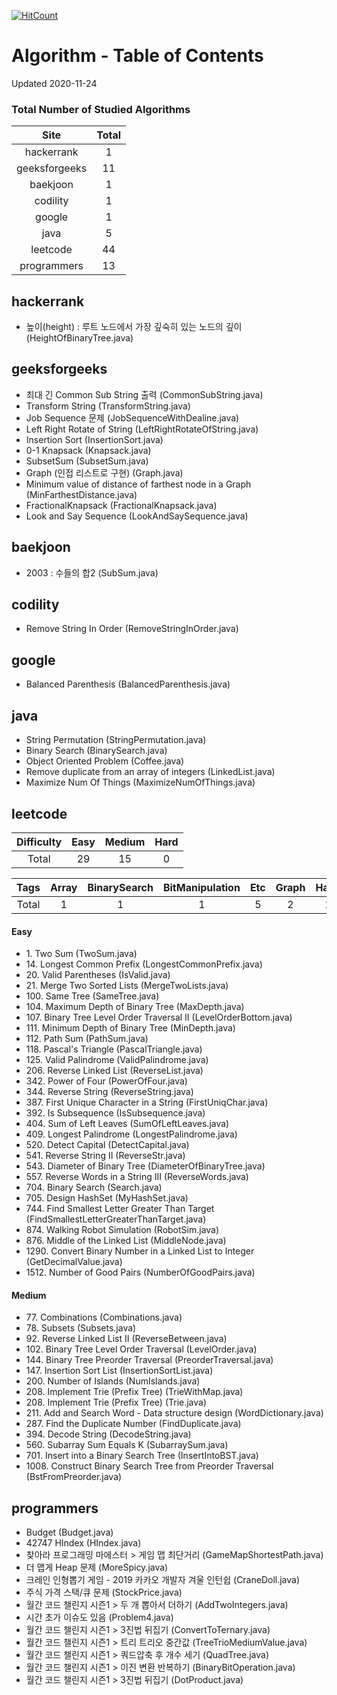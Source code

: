 [![HitCount](http://hits.dwyl.com/kenshin579/tutorials-interview-questions.svg)](http://hits.dwyl.com/kenshin579/tutorials-interview-questions)

# Algorithm - Table of Contents

Updated 2020-11-24

### Total Number of Studied Algorithms
| Site  | Total |
| :---------: | :-----------: |
| hackerrank | 1 |
| geeksforgeeks | 11 |
| baekjoon | 1 |
| codility | 1 |
| google | 1 |
| java | 5 |
| leetcode | 44 |
| programmers | 13 |

## hackerrank

* 높이(height) : 루트 노드에서 가장 깊숙히 있는 노드의 깊이 (HeightOfBinaryTree.java)

## geeksforgeeks

* 최대 긴 Common Sub String 출력 (CommonSubString.java)
* Transform String (TransformString.java)
* Job Sequence 문제 (JobSequenceWithDealine.java)
* Left Right Rotate of String (LeftRightRotateOfString.java)
* Insertion Sort (InsertionSort.java)
* 0-1 Knapsack (Knapsack.java)
* SubsetSum (SubsetSum.java)
* Graph (인접 리스트로 구현) (Graph.java)
* Minimum value of distance of farthest node in a Graph (MinFarthestDistance.java)
* FractionalKnapsack (FractionalKnapsack.java)
* Look and Say Sequence (LookAndSaySequence.java)

## baekjoon

* 2003 : 수들의 합2 (SubSum.java)

## codility

* Remove String In Order (RemoveStringInOrder.java)

## google

* Balanced Parenthesis (BalancedParenthesis.java)

## java

* String Permutation (StringPermutation.java)
* Binary Search (BinarySearch.java)
* Object Oriented Problem (Coffee.java)
* Remove duplicate from an array of integers (LinkedList.java)
* Maximize Num Of Things (MaximizeNumOfThings.java)

## leetcode

| Difficulty | Easy | Medium | Hard | 
| :------: | :------: | :------: | :------: |
| Total  | 29 | 15 | 0 | 

| Tags | Array | BinarySearch | BitManipulation | Etc | Graph | Hash | LinkedList | Map | Set | String | Tree | Trie | 
| :------: | :------: | :------: | :------: | :------: | :------: | :------: | :------: | :------: | :------: | :------: | :------: | :------: |
| Total | 1 | 1 | 1 | 5 | 2 | 1 | 6 | 1 | 1 | 11 | 11 | 3 |


#### Easy
* 1\. Two Sum (TwoSum.java)
* 14\. Longest Common Prefix (LongestCommonPrefix.java)
* 20\. Valid Parentheses (IsValid.java)
* 21\. Merge Two Sorted Lists (MergeTwoLists.java)
* 100\. Same Tree (SameTree.java)
* 104\. Maximum Depth of Binary Tree (MaxDepth.java)
* 107\. Binary Tree Level Order Traversal II (LevelOrderBottom.java)
* 111\. Minimum Depth of Binary Tree (MinDepth.java)
* 112\. Path Sum (PathSum.java)
* 118\. Pascal's Triangle (PascalTriangle.java)
* 125\. Valid Palindrome (ValidPalindrome.java)
* 206\. Reverse Linked List (ReverseList.java)
* 342\. Power of Four (PowerOfFour.java)
* 344\. Reverse String (ReverseString.java)
* 387\. First Unique Character in a String (FirstUniqChar.java)
* 392\. Is Subsequence (IsSubsequence.java)
* 404\. Sum of Left Leaves (SumOfLeftLeaves.java)
* 409\. Longest Palindrome (LongestPalindrome.java)
* 520\. Detect Capital (DetectCapital.java)
* 541\. Reverse String II (ReverseStr.java)
* 543\. Diameter of Binary Tree (DiameterOfBinaryTree.java)
* 557\. Reverse Words in a String III (ReverseWords.java)
* 704\. Binary Search (Search.java)
* 705\. Design HashSet (MyHashSet.java)
* 744\. Find Smallest Letter Greater Than Target (FindSmallestLetterGreaterThanTarget.java)
* 874\. Walking Robot Simulation (RobotSim.java)
* 876\. Middle of the Linked List (MiddleNode.java)
* 1290\. Convert Binary Number in a Linked List to Integer (GetDecimalValue.java)
* 1512\. Number of Good Pairs (NumberOfGoodPairs.java)

#### Medium
* 77\. Combinations (Combinations.java)
* 78\. Subsets (Subsets.java)
* 92\. Reverse Linked List II (ReverseBetween.java)
* 102\. Binary Tree Level Order Traversal (LevelOrder.java)
* 144\. Binary Tree Preorder Traversal (PreorderTraversal.java)
* 147\. Insertion Sort List (InsertionSortList.java)
* 200\. Number of Islands (NumIslands.java)
* 208\. Implement Trie (Prefix Tree) (TrieWithMap.java)
* 208\. Implement Trie (Prefix Tree) (Trie.java)
* 211\. Add and Search Word - Data structure design (WordDictionary.java)
* 287\. Find the Duplicate Number (FindDuplicate.java)
* 394\. Decode String (DecodeString.java)
* 560\. Subarray Sum Equals K (SubarraySum.java)
* 701\. Insert into a Binary Search Tree (InsertIntoBST.java)
* 1008\. Construct Binary Search Tree from Preorder Traversal (BstFromPreorder.java)

## programmers

* Budget (Budget.java)
* 42747 HIndex (HIndex.java)
* 찾아라 프로그래밍 마에스터 > 게임 맵 최단거리 (GameMapShortestPath.java)
* 더 맵게 Heap 문제 (MoreSpicy.java)
* 크레인 인형뽑기 게임 - 2019 카카오 개발자 겨울 인턴쉽 (CraneDoll.java)
* 주식 가격 스택/큐 문제 (StockPrice.java)
* 월간 코드 챌린지 시즌1 > 두 개 뽑아서 더하기 (AddTwoIntegers.java)
* 시간 초가 이슈도 있음 (Problem4.java)
* 월간 코드 챌린지 시즌1 > 3진법 뒤집기 (ConvertToTernary.java)
* 월간 코드 챌린지 시즌1 > 트리 트리오 중간값 (TreeTrioMediumValue.java)
* 월간 코드 챌린지 시즌1 > 쿼드압축 후 개수 세기 (QuadTree.java)
* 월간 코드 챌린지 시즌1 > 이진 변환 반복하기 (BinaryBitOperation.java)
* 월간 코드 챌린지 시즌1 > 3진법 뒤집기 (DotProduct.java)


